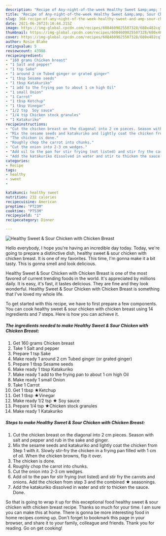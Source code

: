 ```yaml
---
description: "Recipe of Any-night-of-the-week Healthy Sweet &amp;amp; Sour Chicken with Chicken Breast"
title: "Recipe of Any-night-of-the-week Healthy Sweet &amp;amp; Sour Chicken with Chicken Breast"
slug: 368-recipe-of-any-night-of-the-week-healthy-sweet-and-amp-sour-chicken-with-chicken-breast
date: 2021-06-26T23:10:44.215Z
image: https://img-global.cpcdn.com/recipes/6084609025507328/680x482cq70/healthy-sweet-sour-chicken-with-chicken-breast-recipe-main-photo.jpg
thumbnail: https://img-global.cpcdn.com/recipes/6084609025507328/680x482cq70/healthy-sweet-sour-chicken-with-chicken-breast-recipe-main-photo.jpg
cover: https://img-global.cpcdn.com/recipes/6084609025507328/680x482cq70/healthy-sweet-sour-chicken-with-chicken-breast-recipe-main-photo.jpg
author: Rosie Blake
ratingvalue: 5
reviewcount: 43988
recipeingredient:
- "160 grams Chicken breast"
- "1 Salt and pepper"
- "1 tsp Sake"
- "1 around 2 cm Tubed ginger or grated ginger"
- "1 tbsp Sesame seeds"
- "1 tbsp Katakuriko"
- "1 add to the frying pan to about 1 cm high Oil"
- "1 small Onion"
- "1 Carrot"
- "1 tbsp Ketchup"
- "1 tbsp Vinegar"
- "1/2 tsp  Soy sauce"
- "1/4 tsp Chicken stock granules"
- "1 Katakuriko"
recipeinstructions:
- "Cut the chicken breast on the diagonal into 2 cm pieces. Season with salt and pepper and rub in the sake and ginger."
- "Mix the sesame seeds and katakuriko and lightly coat the chicken from Step 1 with it. Slowly stir-fry the chicken in a frying pan filled with 1 cm of oil. When the chicken browns, flip it over."
- "The chicken is done."
- "Roughly chop the carrot into chunks."
- "Cut the onion into 2-3 cm wedges."
- "Add oil to the pan for stir frying (not listed) and stir fry the carrots and onions. Add the chicken from step 3 and the combined ★ seasonings."
- "Add the katakuriko dissolved in water and stir to thicken the sauce. Done."
categories:
- Recipe
tags:
- healthy
- sweet
- 

katakunci: healthy sweet  
nutrition: 232 calories
recipecuisine: American
preptime: "PT23M"
cooktime: "PT53M"
recipeyield: "1"
recipecategory: Dinner

---
```



![Healthy Sweet &amp; Sour Chicken with Chicken Breast](https://img-global.cpcdn.com/recipes/6084609025507328/680x482cq70/healthy-sweet-sour-chicken-with-chicken-breast-recipe-main-photo.jpg)

Hello everybody, I hope you're having an incredible day today. Today, we're going to prepare a distinctive dish, healthy sweet &amp; sour chicken with chicken breast. It is one of my favorites. This time, I'm gonna make it a bit tasty. This is gonna smell and look delicious.

Healthy Sweet &amp; Sour Chicken with Chicken Breast is one of the most favored of current trending foods in the world. It's appreciated by millions daily. It is easy, it's fast, it tastes delicious. They are fine and they look wonderful. Healthy Sweet &amp; Sour Chicken with Chicken Breast is something that I've loved my whole life.




To get started with this recipe, we have to first prepare a few components. You can cook healthy sweet &amp; sour chicken with chicken breast using 14 ingredients and 7 steps. Here is how you can achieve it.

<!--inarticleads1-->

##### The ingredients needed to make Healthy Sweet &amp; Sour Chicken with Chicken Breast:

1. Get 160 grams Chicken breast
1. Take 1 Salt and pepper
1. Prepare 1 tsp Sake
1. Make ready 1 around 2 cm Tubed ginger (or grated ginger)
1. Prepare 1 tbsp Sesame seeds
1. Make ready 1 tbsp Katakuriko
1. Make ready 1 add to the frying pan to about 1 cm high Oil
1. Make ready 1 small Onion
1. Take 1 Carrot
1. Get 1 tbsp ★Ketchup
1. Get 1 tbsp ★Vinegar
1. Make ready 1/2 tsp ★ Soy sauce
1. Prepare 1/4 tsp ★Chicken stock granules
1. Make ready 1 Katakuriko




<!--inarticleads2-->

##### Steps to make Healthy Sweet &amp; Sour Chicken with Chicken Breast:

1. Cut the chicken breast on the diagonal into 2 cm pieces. Season with salt and pepper and rub in the sake and ginger.
1. Mix the sesame seeds and katakuriko and lightly coat the chicken from Step 1 with it. Slowly stir-fry the chicken in a frying pan filled with 1 cm of oil. When the chicken browns, flip it over.
1. The chicken is done.
1. Roughly chop the carrot into chunks.
1. Cut the onion into 2-3 cm wedges.
1. Add oil to the pan for stir frying (not listed) and stir fry the carrots and onions. Add the chicken from step 3 and the combined ★ seasonings.
1. Add the katakuriko dissolved in water and stir to thicken the sauce. Done.




So that is going to wrap it up for this exceptional food healthy sweet &amp; sour chicken with chicken breast recipe. Thanks so much for your time. I am sure you can make this at home. There is gonna be more interesting food in home recipes coming up. Don't forget to bookmark this page in your browser, and share it to your family, colleague and friends. Thank you for reading. Go on get cooking!
